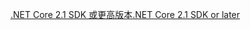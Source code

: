 [<span data-ttu-id="dced3-101">.NET Core 2.1 SDK 或更高版本</span><span class="sxs-lookup"><span data-stu-id="dced3-101">.NET Core 2.1 SDK or later</span></span>](https://www.microsoft.com/net/download/all)
